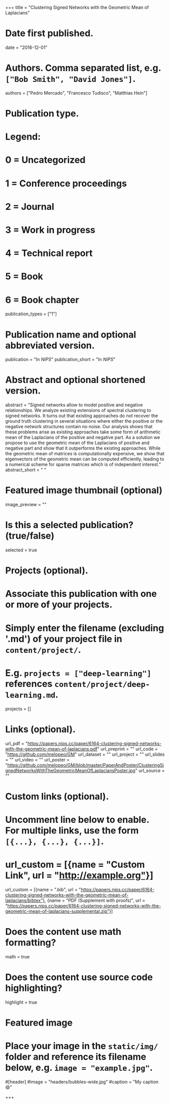 +++
title = "Clustering Signed Networks with the Geometric Mean of Laplacians"

# Date first published.
date = "2016-12-01"

# Authors. Comma separated list, e.g. `["Bob Smith", "David Jones"]`.
authors = ["Pedro Mercado", "Francesco Tudisco", "Matthias Hein"]

# Publication type.
# Legend:
# 0 = Uncategorized
# 1 = Conference proceedings
# 2 = Journal
# 3 = Work in progress
# 4 = Technical report
# 5 = Book
# 6 = Book chapter
publication_types = ["1"]

# Publication name and optional abbreviated version.
publication = "In *NIPS*"
publication_short = "In *NIPS*"

# Abstract and optional shortened version.
abstract = "Signed networks allow to model positive and negative relationships. We analyze existing extensions of spectral clustering to signed networks. It turns out that existing approaches do not recover the ground truth clustering in several situations where either the positive or the negative network structures contain no noise. Our analysis shows that these problems arise as existing approaches take some form of arithmetic mean of the Laplacians of the positive and negative part. As a solution we propose to use the geometric mean of the Laplacians of positive and negative part and show that it outperforms the existing approaches.  While the geometric mean of matrices is computationally expensive, we show that eigenvectors of the geometric mean can be computed efficiently, leading to a numerical scheme for sparse matrices which is of independent interest."
abstract_short = " "

# Featured image thumbnail (optional)
image_preview = ""

# Is this a selected publication? (true/false)
selected = true

# Projects (optional).
#   Associate this publication with one or more of your projects.
#   Simply enter the filename (excluding '.md') of your project file in `content/project/`.
#   E.g. `projects = ["deep-learning"]` references `content/project/deep-learning.md`.
projects = []

# Links (optional).
url_pdf = "https://papers.nips.cc/paper/6164-clustering-signed-networks-with-the-geometric-mean-of-laplacians.pdf"
url_preprint = ""
url_code = "https://github.com/melopeo/GM"
url_dataset = ""
url_project = ""
url_slides = ""
url_video = ""
url_poster = "https://github.com/melopeo/GM/blob/master/PaperAndPoster/ClusteringSignedNetworksWithTheGeometricMeanOfLaplaciansPoster.jpg"
url_source = ""

# Custom links (optional).
#   Uncomment line below to enable. For multiple links, use the form `[{...}, {...}, {...}]`.
# url_custom = [{name = "Custom Link", url = "http://example.org"}]
url_custom = [{name = ".bib", url = "https://papers.nips.cc/paper/6164-clustering-signed-networks-with-the-geometric-mean-of-laplacians/bibtex"}, {name = "PDF (Supplement with proofs)", url = "https://papers.nips.cc/paper/6164-clustering-signed-networks-with-the-geometric-mean-of-laplacians-supplemental.zip"}]



# Does the content use math formatting?
math = true

# Does the content use source code highlighting?
highlight = true

# Featured image
# Place your image in the `static/img/` folder and reference its filename below, e.g. `image = "example.jpg"`.
#[header]
#image = "headers/bubbles-wide.jpg"
#caption = "My caption 😄"

+++


